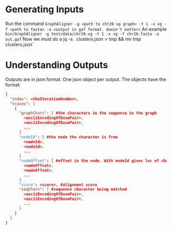 # Generating Inputs  
Run the command
`GraphAligner -g <path to chr20 vg graph> -t 1 -x vg -f <path to fasta> -a
<output in gaf format. doesn't matter>`
An example
`bin/GraphAligner -g test/data/chr20.vg -t 1 -x vg -f chr20.fasta -a out.gaf`
Now we must do a jq -s . clusters.json > tmp && mv tmp clusters.json`

# Understanding Outputs
Outputs are in json format. One json object per output. The objects have the
format:
```json
{
  "index": <theIterationNumber>,
  "traces": [
    {
      "graphChars": [ #the characters in the sequence in the graph
        <asciiEncodingOfBasePair>,
        <asciiEncodingOfBasePair>,
        ...
      ]
      "nodeId": [ #the node the character is from
        <nodeId>,
        <nodeId>,
        ...
      ]
      "nodeOffset": [ #offset in the node. With nodeId gives loc of char
        <nodeOffset>,
        <nodeOffset>,
        ...
      ]
      "score": <score>, #alignment score
      "seqChars": [ #sequence character being matched
        <asciiEncodingOfBasePair>,
        <asciiEncodingOfBasePair>,
        ...
      ]
    } 
  ]
}
```
